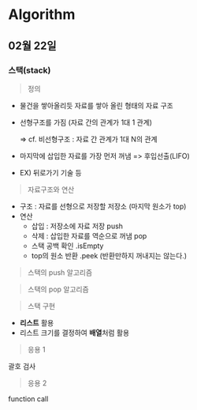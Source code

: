 # Algorithm

## 02월 22일

### 스택(stack)

> 정의

- 물건을 쌓아올리듯 자료를 쌓아 올린 형태의 자료 구조

- 선형구조를 가짐 (자료 간의 관계가 1대 1 관계)

  => cf. 비선형구조 : 자료 간 관계가 1대 N의 관계

- 마지막에 삽입한 자료를 가장 먼저 꺼냄 => 후입선출(LIFO)
- EX) 뒤로가기 기술 등



> 자료구조와 연산

- 구조 : 자료를 선형으로 저장할 저장소 (마지막 원소가 top)
- 연산
  - 삽입 : 저장소에 자료 저장 push
  - 삭제 : 삽입한 자료를 역순으로 꺼냄 pop
  - 스택 공백 확인  .isEmpty
  - top의 원소 반환 .peek (반환만하지 꺼내지는 않는다.)



> 스택의 push 알고리즘

> 스택의 pop 알고리즘 

> 스택 구현

- **리스트** 활용
- 리스트 크기를 결정하여 **배열**처럼 활용



> 응용 1

괄호 검사



> 응용 2

function call

